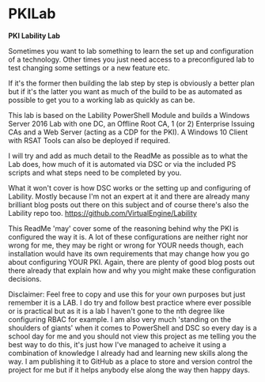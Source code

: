 # PKILab

**PKI Lability Lab**

Sometimes you want to lab something to learn the set up and configuration of a technology.  Other times you just need access to a preconfigured lab to test changing some settings or a new feature etc.

If it's the former then building the lab step by step is obviously a better plan but if it's the latter you want as much of the build to be as automated as possible to get you to a working lab as quickly as can be.

This lab is based on the Lability PowerShell Module and builds a Windows Server 2016 Lab with one DC, an Offline Root CA, 1 (or 2) Enterprise Issuing CAs and a Web Server (acting as a CDP for the PKI). A Windows 10 Client with RSAT Tools can also be deployed if required.

I will try and add as much detail to the ReadMe as possible as to what the Lab does, how much of it is automated via DSC or via the included PS scripts and what steps need to be completed by you.

What it won't cover is how DSC works or the setting up and configuring of Lability. Mostly because I'm not an expert at it and there are already many brilliant blog posts out there on this subject and of course there's also the Lability repo too. https://github.com/VirtualEngine/Lability

This ReadMe 'may' cover some of the reasoning behind why the PKI is configured the way it is.  A lot of these configurations are neither right nor wrong for me, they may be right or wrong for YOUR needs though, each installation would have its own requirements that may change how you go about configuring YOUR PKI. Again, there are plenty of good blog posts out there already that explain how and why you might make these configuration decisions.

Disclaimer: Feel free to copy and use this for your own purposes but just remember it is a LAB. I do try and follow best practice where ever possible or is practical but as it is a lab I haven't gone to the nth degree like configuring RBAC for example.  I am also very much 'standing on the shoulders of giants' when it comes to PowerShell and DSC so every day is a school day for me and you should not view this project as me telling you the best way to do this, it's just how I've managed to acheive it using a combination of knowledge I already had and learning new skills along the way. I am publishing it to GitHub as a place to store and version control the project for me but if it helps anybody else along the way then happy days.
